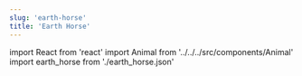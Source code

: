 ```yaml
---
slug: 'earth-horse'
title: 'Earth Horse'
---
```


import React from 'react'
import Animal from '../../../src/components/Animal'
import earth_horse from './earth_horse.json'

<Animal data={earth_horse} />
